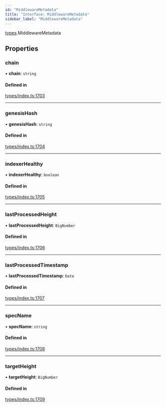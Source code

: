 ```yaml
---
id: "MiddlewareMetadata"
title: "Interface: MiddlewareMetadata"
sidebar_label: "MiddlewareMetadata"
---
```


[types](../../../modules/Types/Types.md).MiddlewareMetadata

## Properties

### chain

• **chain**: `string`

#### Defined in

[types/index.ts:1703](https://github.com/PolymeshAssociation/polymesh-sdk/blob/daafaa68f/src/types/index.ts#L1703)

___

### genesisHash

• **genesisHash**: `string`

#### Defined in

[types/index.ts:1704](https://github.com/PolymeshAssociation/polymesh-sdk/blob/daafaa68f/src/types/index.ts#L1704)

___

### indexerHealthy

• **indexerHealthy**: `boolean`

#### Defined in

[types/index.ts:1705](https://github.com/PolymeshAssociation/polymesh-sdk/blob/daafaa68f/src/types/index.ts#L1705)

___

### lastProcessedHeight

• **lastProcessedHeight**: `BigNumber`

#### Defined in

[types/index.ts:1706](https://github.com/PolymeshAssociation/polymesh-sdk/blob/daafaa68f/src/types/index.ts#L1706)

___

### lastProcessedTimestamp

• **lastProcessedTimestamp**: `Date`

#### Defined in

[types/index.ts:1707](https://github.com/PolymeshAssociation/polymesh-sdk/blob/daafaa68f/src/types/index.ts#L1707)

___

### specName

• **specName**: `string`

#### Defined in

[types/index.ts:1708](https://github.com/PolymeshAssociation/polymesh-sdk/blob/daafaa68f/src/types/index.ts#L1708)

___

### targetHeight

• **targetHeight**: `BigNumber`

#### Defined in

[types/index.ts:1709](https://github.com/PolymeshAssociation/polymesh-sdk/blob/daafaa68f/src/types/index.ts#L1709)
